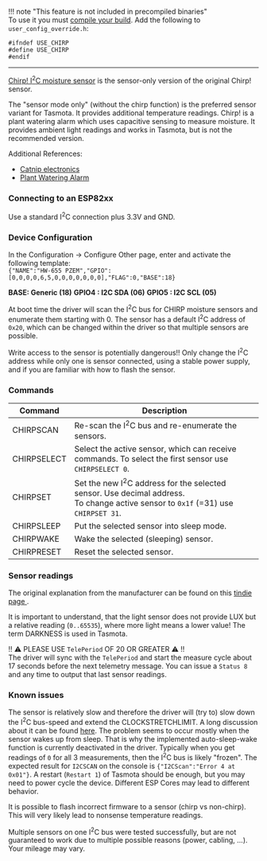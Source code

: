 !!! note "This feature is not included in precompiled binaries"     
To use it you must [compile your build](Compile-your-build). Add the following to `user_config_override.h`:
```
#ifndef USE_CHIRP
#define USE_CHIRP
#endif
```
----

[Chirp! I<sup>2</sup>C moisture sensor](https://github.com/Miceuz/i2c-moisture-sensor) is the sensor-only version of the original Chirp! sensor.  

The "sensor mode only" (without the chirp function) is the preferred sensor variant for Tasmota. It provides additional temperature readings. Chirp! is a plant watering alarm which uses capacitive sensing to measure moisture. It provides ambient light readings and works in Tasmota, but is not the recommended version.  

Additional References:
- [Catnip electronics](https://www.tindie.com/stores/miceuz/)  
- [Plant Watering Alarm](https://github.com/Miceuz/PlantWateringAlarm)  

### Connecting to an ESP82xx
Use a standard I<sup>2</sup>C connection plus 3.3V and GND.

### Device Configuration
In the Configuration -> Configure Other page, enter and activate  the following template:  
`{"NAME":"HW-655 PZEM","GPIO":[0,0,0,0,6,5,0,0,0,0,0,0,0],"FLAG":0,"BASE":18}`  

**BASE: Generic (18)**
**GPIO4 : I2C SDA (06)**
**GPIO5 : I2C SCL (05)**
  
At boot time the driver will scan the I<sup>2</sup>C bus for CHIRP moisture sensors and enumerate them starting with 0. The sensor has a default I<sup>2</sup>C address of `0x20`, which can be changed within the driver so that multiple sensors are possible.  

Write access to the sensor is potentially dangerous!! Only change the I<sup>2</sup>C address while only one is sensor connected, using a stable power supply, and if you are familiar with how to flash the sensor.  

### Commands
| Command | Description |
| -- | -- |
| CHIRPSCAN | Re-scan the I<sup>2</sup>C bus and re-enumerate the sensors.
| CHIRPSELECT | Select the active sensor, which can receive commands. To select the first sensor use `CHIRPSELECT 0`.  
| CHIRPSET | Set the new I<sup>2</sup>C address for the selected sensor. Use decimal address.<BR>To change active sensor to `0x1f` (=31) use `CHIRPSET 31`.  
| CHIRPSLEEP | Put the selected sensor into sleep mode.
| CHIRPWAKE | Wake the selected (sleeping) sensor.  
| CHIRPRESET | Reset the selected sensor.

### Sensor readings
The original explanation from the manufacturer can be found on this [tindie page ](https://www.tindie.com/products/miceuz/i2c-soil-moisture-sensor/).  

It is important to understand, that the light sensor does not provide LUX but a relative reading (`0..65535`), where more light means a lower value!  The term DARKNESS is used in Tasmota.  

!! ⚠️ PLEASE USE `TelePeriod` OF 20 OR GREATER ⚠️ !!  
The driver will sync with the `TelePeriod` and start the measure cycle about 17 seconds before the next telemetry message. You can issue a `Status 8` and any time to output that last sensor readings.  

### Known issues
The sensor is relatively slow and therefore the driver will (try to) slow down the I<sup>2</sup>C bus-speed and extend the CLOCKSTRETCHLIMIT. A long discussion about it can be found [here](https://github.com/Apollon77/I2CSoilMoistureSensor/issues/8). The problem seems to occur mostly when the sensor wakes up from sleep. That is why the implemented auto-sleep-wake function is currently deactivated in the driver. Typically when you get readings of `0` for all 3 measurements, then the I<sup>2</sup>C bus is likely "frozen". The expected result for `I2CSCAN` on the console is `{"I2CScan":"Error 4 at 0x01"}`. A restart (`Restart 1`) of Tasmota should be enough, but you may need to power cycle the device. Different ESP Cores may lead to different behavior.  

It is possible to flash incorrect firmware to a sensor (chirp vs non-chirp). This will very likely lead to nonsense temperature readings.  

Multiple sensors on one I<sup>2</sup>C  bus were tested successfully, but are not guaranteed to work due to multiple possible reasons (power, cabling, ...). Your mileage may vary.
